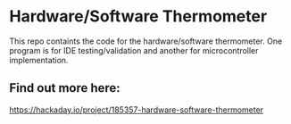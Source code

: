 # Hardware/Software Thermometer 
This repo containts the code for the hardware/software thermometer. One program is for IDE testing/validation and another for microcontroller implementation.

## Find out more here:
https://hackaday.io/project/185357-hardware-software-thermometer
